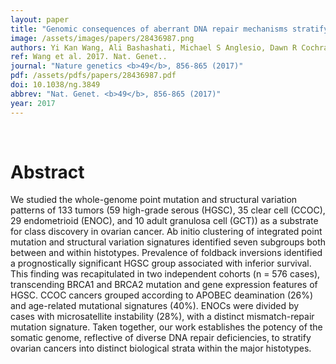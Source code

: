 ```yaml
---
layout: paper
title: "Genomic consequences of aberrant DNA repair mechanisms stratify ovarian cancer histotypes."
image: /assets/images/papers/28436987.png
authors: Yi Kan Wang, Ali Bashashati, Michael S Anglesio, Dawn R Cochrane, Diljot S Grewal, Gavin Ha, Andrew McPherson, Hugo M Horlings, Janine Senz, Leah M Prentice, Anthony N Karnezis, Daniel Lai, Mohamed R Aniba, Allen W Zhang, Karey Shumansky, Celia Siu, Adrian Wan, Melissa K McConechy, Hector Li-Chang, Alicia Tone, Diane Provencher, Manon de Ladurantaye, Hubert Fleury, Aikou Okamoto, Satoshi Yanagida, Nozomu Yanaihara, Misato Saito, Andrew J Mungall, Richard Moore, Marco A Marra, C Blake Gilks, Anne-Marie Mes-Masson, Jessica N McAlpine, Samuel Aparicio, David G Huntsman, Sohrab P Shah
ref: Wang et al. 2017. Nat. Genet..
journal: "Nature genetics <b>49</b>, 856-865 (2017)"
pdf: /assets/pdfs/papers/28436987.pdf
doi: 10.1038/ng.3849
abbrev: "Nat. Genet. <b>49</b>, 856-865 (2017)"
year: 2017
---
```


<br />
<div data-badge-popover="right" data-badge-type="donut" data-pmid="28436987" data-hide-no-mentions="true" class="altmetric-embed"></div>

# Abstract

We studied the whole-genome point mutation and structural variation patterns of 133 tumors (59 high-grade serous (HGSC), 35 clear cell (CCOC), 29 endometrioid (ENOC), and 10 adult granulosa cell (GCT)) as a substrate for class discovery in ovarian cancer. Ab initio clustering of integrated point mutation and structural variation signatures identified seven subgroups both between and within histotypes. Prevalence of foldback inversions identified a prognostically significant HGSC group associated with inferior survival. This finding was recapitulated in two independent cohorts (n = 576 cases), transcending BRCA1 and BRCA2 mutation and gene expression features of HGSC. CCOC cancers grouped according to APOBEC deamination (26%) and age-related mutational signatures (40%). ENOCs were divided by cases with microsatellite instability (28%), with a distinct mismatch-repair mutation signature. Taken together, our work establishes the potency of the somatic genome, reflective of diverse DNA repair deficiencies, to stratify ovarian cancers into distinct biological strata within the major histotypes.

